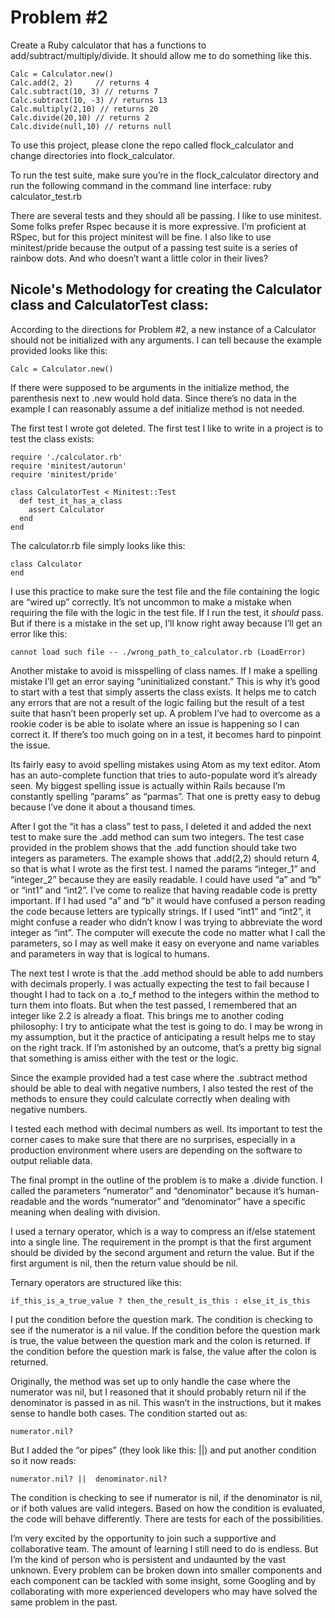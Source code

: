 # Problem #2

Create a Ruby calculator that has a functions to add/subtract/multiply/divide. It should allow me to do something like this.
```
Calc = Calculator.new()
Calc.add(2, 2)     // returns 4
Calc.subtract(10, 3) // returns 7
Calc.subtract(10, -3) // returns 13
Calc.multiply(2,10) // returns 20
Calc.divide(20,10) // returns 2
Calc.divide(null,10) // returns null
```
To use this project, please clone the repo called flock_calculator and change directories into flock_calculator.

To run the test suite, make sure you’re in the flock_calculator directory and run the following command in the command line interface:
ruby calculator_test.rb

There are several tests and they should all be passing. I like to use minitest. Some folks prefer Rspec because it is more expressive. I’m proficient at RSpec, but for this project minitest will be fine. I also like to use minitest/pride because the output of a passing test suite is a series of rainbow dots. And who doesn’t want a little color in their lives?

## Nicole's Methodology for creating the Calculator class and CalculatorTest class:

According to the directions for Problem #2, a new instance of a Calculator should not be initialized with any arguments. I can tell because the example provided looks like this:
```
Calc = Calculator.new()
```
If there were supposed to be arguments in the initialize method, the parenthesis next to .new would hold data. Since there’s no data in the example I can reasonably assume a def initialize method is not needed.

The first test I wrote got deleted. The first test I like to write in a project is to test the class exists:
```
require './calculator.rb'
require 'minitest/autorun'
require 'minitest/pride'

class CalculatorTest < Minitest::Test
  def test_it_has_a_class
    assert Calculator
  end
end

```
The calculator.rb file simply looks like this:
```
class Calculator
end
```

I use this practice to make sure the test file and the file containing the logic are “wired up” correctly. It’s not uncommon to make a mistake when requiring the file with the logic in the test file. If I run the test, it *should* pass. But if there is a mistake in the set up, I’ll know right away because I’ll get an error like this:
```
cannot load such file -- ./wrong_path_to_calculator.rb (LoadError)
```
Another mistake to avoid is misspelling of class names. If I make a spelling mistake I’ll get an error saying “uninitialized constant.” This is why it’s good to start with a test that simply asserts the class exists. It helps me to catch any errors that are not a result of the logic failing but the result of a test suite that hasn’t been properly set up. A problem I’ve had to overcome as  a rookie coder is be able to isolate where an issue is happening so I can correct it. If there’s too much going on in a test, it becomes hard to pinpoint the issue.

Its fairly easy to avoid spelling mistakes using Atom as my text editor. Atom has an auto-complete function that tries to auto-populate word it’s already seen. My biggest spelling issue is actually within Rails because I’m constantly spelling “params” as “parmas”. That one is pretty easy to debug because I’ve done it about a thousand times.

After I got the “it has a class” test to pass, I deleted it and added the next test to make sure the .add method can sum two integers. The test case provided in the problem shows that the .add function should take two integers as parameters. The example shows that .add(2,2) should return 4, so that is what I wrote as the first test. I named the params “integer_1” and “integer_2” because they are easily readable. I could have used “a” and “b” or “int1” and “int2”. I’ve come to realize that having readable code is pretty important. If I had used “a” and “b” it would have confused a person reading the code because letters are typically strings. If I used “int1” and “int2”, it might confuse a reader who didn’t know I was trying to abbreviate the word integer as “int”. The computer will execute the code no matter what I call the parameters, so I may as well make it easy on everyone and name variables and parameters in way that is logical to humans.

The next test I wrote is that the .add method should be able to add numbers with decimals properly. I was actually expecting the test to fail because I thought I had to tack on a .to_f method to the integers within the method to turn them into floats. But when the test passed, I remembered that an integer like 2.2 is already a float. This brings me to another coding philosophy: I try to anticipate what the test is going to do. I may be wrong in my assumption, but it the practice of anticipating a result helps me to stay on the right track. If I’m astonished by an outcome, that’s a pretty big signal that something is amiss either with the test or the logic.

Since the example provided had a test case where the .subtract method should be able to deal with negative numbers, I also tested the rest of the methods to ensure they could calculate correctly when dealing with negative numbers.

I tested each method with decimal numbers as well. Its important to test the corner cases to make sure that there are no surprises, especially in a production environment where users are depending on the software to output reliable data.

The final prompt in the outline of the problem is to make a .divide function. I called the parameters “numerator” and “denominator” because it’s human-readable and the words “numerator” and “denominator” have a specific meaning when dealing with division.

I used a ternary operator, which is a way to compress an if/else statement into a single line. The requirement in the prompt is that the first argument should be divided by the second argument and return the value. But if the first argument is nil, then the return value should be nil.

Ternary operators are structured like this:
```
if_this_is_a_true_value ? then_the_result_is_this : else_it_is_this
```
I put the condition before the question mark. The condition is checking to see if the numerator is a nil value. If the condition before the question mark is true, the value between the question mark and the colon is returned. If the condition before the question mark is false, the value after the colon is returned.

Originally, the method was set up to only handle the case where the numerator was nil, but I reasoned that it should probably return nil if the denominator is passed in as nil. This wasn’t in the instructions, but it makes sense to handle both cases. The condition started out as:
```
numerator.nil?
```
But I added the “or pipes” (they look like this: ||) and put another condition so it now reads:
```
numerator.nil? ||  denominator.nil?
```
The condition is checking to see if numerator is nil, if the denominator is nil, or if both values are valid integers. Based on how the condition is evaluated, the code will behave differently. There are tests for each of the possibilities.

I’m very excited by the opportunity to join such a supportive and collaborative team. The amount of learning I still need to do is endless. But I’m the kind of person who is persistent and undaunted by the vast unknown. Every problem can be broken down into smaller components and each component can be tackled with some insight, some Googling and by collaborating with more experienced developers who may have solved the same problem in the past.
